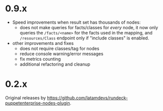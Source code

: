 # 0.9.x

* Speed improvements when result set has thousands of nodes:
	* does not make queries for facts/classes for *every* node, it now
		only queries the `/facts/<name>` for the facts used in the mapping, and `/resources/Class` endpoint only
		if "include classes" is enabled.
* other improvements and fixes
	* does not require classes/tag for nodes
	* reduce console warning/error messages
	* fix metrics counting
	* additional refactoring and cleanup


# 0.2.x

Original releases by <https://github.com/latamdevs/rundeck-puppetenterprise-nodes-plugin>.